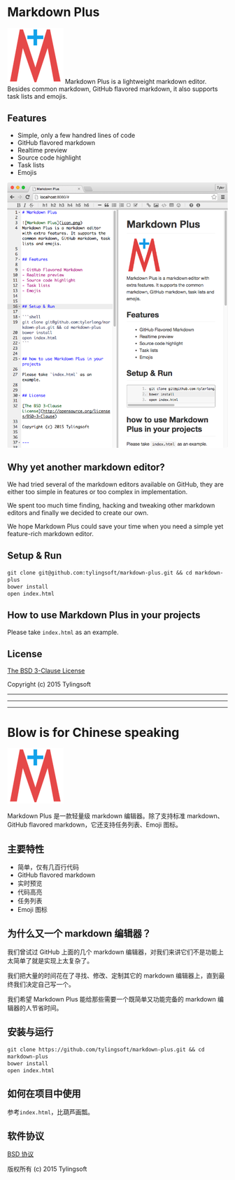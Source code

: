 # Markdown Plus

![Markdown Plus](icon.png)
Markdown Plus is a lightweight markdown editor. Besides common markdown, GitHub flavored markdown, it also supports task lists and emojis.


## Features

- Simple, only a few handred lines of code
- GitHub flavored markdown
- Realtime preview
- Source code highlight
- Task lists
- Emojis

![Markdown Plus](screenshot.png)


## Why yet another markdown editor?

We had tried several of the markdown editors available on GitHub, they are either too simple in features or too complex in implementation.

We spent too much time finding, hacking and tweaking other markdown editors and finally we decided to create our own.

We hope Markdown Plus could save your time when you need a simple yet feature-rich markdown editor.


## Setup & Run

```shell
git clone git@github.com:tylingsoft/markdown-plus.git && cd markdown-plus
bower install
open index.html
```


## How to use Markdown Plus in your projects

Please take `index.html` as an example.


## License

[The BSD 3-Clause License](http://opensource.org/licenses/BSD-3-Clause)

Copyright (c) 2015 Tylingsoft


---

---

---


# Blow is for Chinese speaking

![Markdown Plus](icon.png)

Markdown Plus 是一款轻量级 markdown 编辑器。除了支持标准 markdown、GitHub flavored markdown，它还支持任务列表、Emoji 图标。


## 主要特性

- 简单，仅有几百行代码
- GitHub flavored markdown
- 实时预览
- 代码高亮
- 任务列表
- Emoji 图标


## 为什么又一个 markdown 编辑器？

我们曾试过 GitHub 上面的几个 markdown 编辑器，对我们来讲它们不是功能上太简单了就是实现上太复杂了。

我们把大量的时间花在了寻找、修改、定制其它的 markdown 编辑器上，直到最终我们决定自己写一个。

我们希望 Markdown Plus 能给那些需要一个既简单又功能完备的 markdown 编辑器的人节省时间。


## 安装与运行

```shell
git clone https://github.com/tylingsoft/markdown-plus.git && cd markdown-plus
bower install
open index.html
```


## 如何在项目中使用

参考`index.html`，比葫芦画瓢。


## 软件协议

[BSD 协议](http://opensource.org/licenses/BSD-3-Clause)

版权所有 (c) 2015 Tylingsoft
